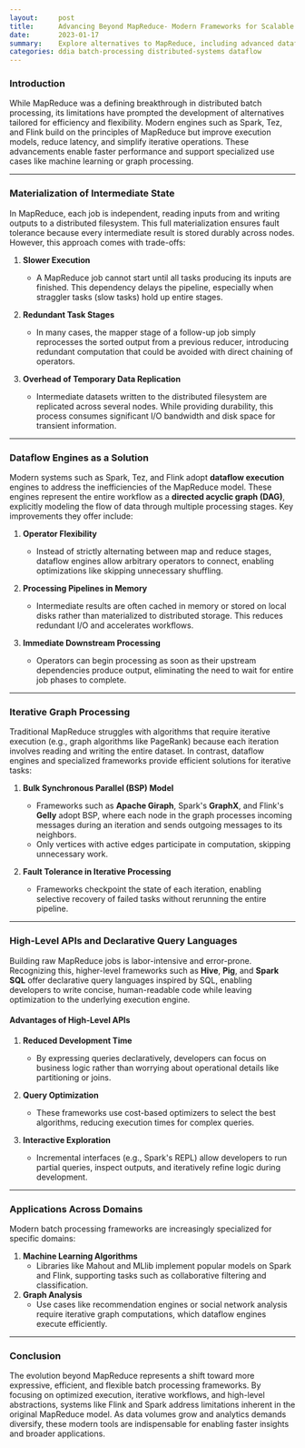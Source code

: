 ```yaml
---
layout:     post    
title:      Advancing Beyond MapReduce- Modern Frameworks for Scalable Data Processing    
date:       2023-01-17    
summary:    Explore alternatives to MapReduce, including advanced dataflow engines and their benefits in efficiency, iterative graph processing, and high-level abstractions.    
categories: ddia batch-processing distributed-systems dataflow
---
```


### **Introduction**

While MapReduce was a defining breakthrough in distributed batch processing, its limitations have prompted the development of alternatives tailored for efficiency and flexibility. Modern engines such as Spark, Tez, and Flink build on the principles of MapReduce but improve execution models, reduce latency, and simplify iterative operations. These advancements enable faster performance and support specialized use cases like machine learning or graph processing.
  
---

### **Materialization of Intermediate State**

In MapReduce, each job is independent, reading inputs from and writing outputs to a distributed filesystem. This full materialization ensures fault tolerance because every intermediate result is stored durably across nodes. However, this approach comes with trade-offs:

1. **Slower Execution**
   - A MapReduce job cannot start until all tasks producing its inputs are finished. This dependency delays the pipeline, especially when straggler tasks (slow tasks) hold up entire stages.

2. **Redundant Task Stages**
   - In many cases, the mapper stage of a follow-up job simply reprocesses the sorted output from a previous reducer, introducing redundant computation that could be avoided with direct chaining of operators.

3. **Overhead of Temporary Data Replication**
   - Intermediate datasets written to the distributed filesystem are replicated across several nodes. While providing durability, this process consumes significant I/O bandwidth and disk space for transient information.

---

### **Dataflow Engines as a Solution**

Modern systems such as Spark, Tez, and Flink adopt **dataflow execution** engines to address the inefficiencies of the MapReduce model. These engines represent the entire workflow as a **directed acyclic graph (DAG)**, explicitly modeling the flow of data through multiple processing stages. Key improvements they offer include:

1. **Operator Flexibility**
   - Instead of strictly alternating between map and reduce stages, dataflow engines allow arbitrary operators to connect, enabling optimizations like skipping unnecessary shuffling.

2. **Processing Pipelines in Memory**
   - Intermediate results are often cached in memory or stored on local disks rather than materialized to distributed storage. This reduces redundant I/O and accelerates workflows.

3. **Immediate Downstream Processing**
   - Operators can begin processing as soon as their upstream dependencies produce output, eliminating the need to wait for entire job phases to complete.

---

### **Iterative Graph Processing**

Traditional MapReduce struggles with algorithms that require iterative execution (e.g., graph algorithms like PageRank) because each iteration involves reading and writing the entire dataset. In contrast, dataflow engines and specialized frameworks provide efficient solutions for iterative tasks:

1. **Bulk Synchronous Parallel (BSP) Model**
   - Frameworks such as **Apache Giraph**, Spark's **GraphX**, and Flink's **Gelly** adopt BSP, where each node in the graph processes incoming messages during an iteration and sends outgoing messages to its neighbors.
   - Only vertices with active edges participate in computation, skipping unnecessary work.

2. **Fault Tolerance in Iterative Processing**
   - Frameworks checkpoint the state of each iteration, enabling selective recovery of failed tasks without rerunning the entire pipeline.

---

### **High-Level APIs and Declarative Query Languages**

Building raw MapReduce jobs is labor-intensive and error-prone. Recognizing this, higher-level frameworks such as **Hive**, **Pig**, and **Spark SQL** offer declarative query languages inspired by SQL, enabling developers to write concise, human-readable code while leaving optimization to the underlying execution engine.

#### **Advantages of High-Level APIs**
1. **Reduced Development Time**
   - By expressing queries declaratively, developers can focus on business logic rather than worrying about operational details like partitioning or joins.

2. **Query Optimization**
   - These frameworks use cost-based optimizers to select the best algorithms, reducing execution times for complex queries.

3. **Interactive Exploration**
   - Incremental interfaces (e.g., Spark's REPL) allow developers to run partial queries, inspect outputs, and iteratively refine logic during development.

---

### **Applications Across Domains**

Modern batch processing frameworks are increasingly specialized for specific domains:
1. **Machine Learning Algorithms**
   - Libraries like Mahout and MLlib implement popular models on Spark and Flink, supporting tasks such as collaborative filtering and classification.
2. **Graph Analysis**
   - Use cases like recommendation engines or social network analysis require iterative graph computations, which dataflow engines execute efficiently.

---

### **Conclusion**

The evolution beyond MapReduce represents a shift toward more expressive, efficient, and flexible batch processing frameworks. By focusing on optimized execution, iterative workflows, and high-level abstractions, systems like Flink and Spark address limitations inherent in the original MapReduce model. As data volumes grow and analytics demands diversify, these modern tools are indispensable for enabling faster insights and broader applications.  